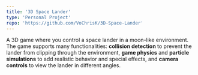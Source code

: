 ```yaml
---
title: '3D Space Lander'
type: 'Personal Project'
repo: 'https://github.com/VoChrisK/3D-Space-Lander'
---
```


A 3D game where you control a space lander in a moon-like environment. The game supports many functionalities: **collision detection** to prevent the lander from clipping through the environment, **game physics** and **particle simulations** to add realistic behavior and special effects, and **camera controls** to view the lander in different angles.